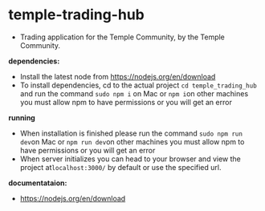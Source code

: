# temple-trading-hub

- Trading application for the Temple Community, by the Temple Community.

**dependencies:**

- Install the latest node from https://nodejs.org/en/download
- To install dependencies, cd to the actual project `cd temple_trading_hub` and run the command `sudo npm i` on Mac or `npm i`on other machines you must allow npm to have permissions or you will get an error

**running**

- When installation is finished please run the command `sudo npm run dev`on Mac or `npm run dev`on other machines you must allow npm to have permissions or you will get an error
- When server initializes you can head to your browser and view the project at`localhost:3000/` by default or use the specified url.

**documentataion:**

- https://nodejs.org/en/download
